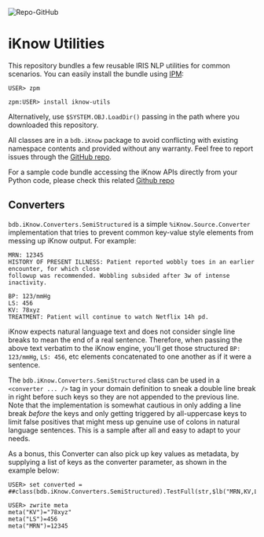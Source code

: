 ![Repo-GitHub](https://img.shields.io/badge/dynamic/xml?color=blue&label=IPM%20version&version&prefix=v&query=%2F%2FVersion&url=https%3A%2F%2Fraw.githubusercontent.com%2Fbdeboe%2Fisc-iknow-utils%2Fmain%2Fmodule.xml)


# iKnow Utilities

This repository bundles a few reusable IRIS NLP utilities for common scenarios. You can easily install the bundle using [IPM](https://github.com/intersystems/ipm):

```ObjectScript
USER> zpm

zpm:USER> install iknow-utils
```

Alternatively, use `$SYSTEM.OBJ.LoadDir()` passing in the path where you downloaded this repository.

All classes are in a `bdb.iKnow` package to avoid conflicting with existing namespace contents and provided without any warranty. Feel free to report issues through the [GitHub repo](https://github.com/bdeboe/isc-iknow-utils/issues).

For a sample code bundle accessing the iKnow APIs directly from your Python code, please check this related [Github repo](https://github.com/bdeboe/isc-iknow-irispy)


## Converters

`bdb.iKnow.Converters.SemiStructured` is a simple `%iKnow.Source.Converter` implementation that tries to prevent common key-value style elements from messing up iKnow output. For example:

```text
MRN: 12345
HISTORY OF PRESENT ILLNESS: Patient reported wobbly toes in an earlier encounter, for which close
followup was recommended. Wobbling subsided after 3w of intense inactivity.
  
BP: 123/mmHg
LS: 456
KV: 78xyz
TREATMENT: Patient will continue to watch Netflix 14h pd.
```

iKnow expects natural language text and does not consider single line breaks to mean the end of a real sentence. Therefore, when passing the above text verbatim to the iKnow engine, you'll get those structured `BP: 123/mmHg`, `LS: 456`, etc elements concatenated to one another as if it were a sentence.

The `bdb.iKnow.Converters.SemiStructured` class can be used in a `<converter ... />` tag in your domain definition to sneak a double line break in right before such keys so they are not appended to the previous line. Note that the implementation is somewhat cautious in only adding a line break _before_ the keys and only getting triggered by all-uppercase keys to limit false positives that might mess up genuine use of colons in natural language sentences. This is a sample after all and easy to adapt to your needs.

As a bonus, this Converter can also pick up key values as metadata, by supplying a list of keys as the converter parameter, as shown in the example below:

```ObjectScript
USER> set converted = ##class(bdb.iKnow.Converters.SemiStructured).TestFull(str,$lb("MRN,KV,LS"),.meta)

USER> zwrite meta
meta("KV")="78xyz"
meta("LS")=456
meta("MRN")=12345
```